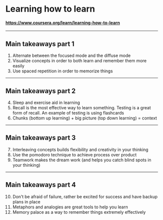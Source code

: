 
# Learning how to learn
#### https://www.coursera.org/learn/learning-how-to-learn

---

## Main takeaways part 1
<!-- .slide: style="text-align: left;"> -->
1. Alternate between the focused mode and the diffuse mode
2. Visualize concepts in order to both learn and remember them more easily
3. Use spaced repetition in order to memorize things

---

## Main takeaways part 2
<!-- .slide: style="text-align: left;"> -->
4. Sleep and exercise aid in learning
5. Recall is the most effective way to learn something. Testing is a great form of recall. An example of testing is using flashcards
6. Chunks (bottom up learning) + big picture (top down learning) = context

---

## Main takeaways part 3
<!-- .slide: style="text-align: left;"> -->
7. Interleaving concepts builds flexibility and creativity in your thinking
8. Use the pomodoro technique to achieve process over product
9. Teamwork makes the dream work (and helps you catch blind spots in your thinking)

---

## Main takeaways part 4
<!-- .slide: style="text-align: left;"> -->
10. Don't be afraid of failure, rather be excited for success and have backup plans in place
11. Metaphors and analogies are great tools to help you learn
12. Memory palace as a way to remember things extremely effectively
